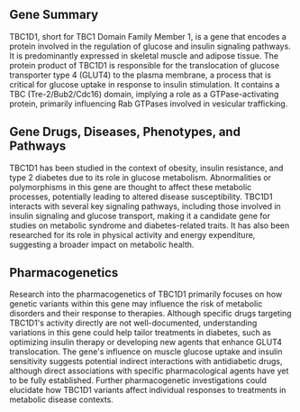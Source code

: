 ## Gene Summary
TBC1D1, short for TBC1 Domain Family Member 1, is a gene that encodes a protein involved in the regulation of glucose and insulin signaling pathways. It is predominantly expressed in skeletal muscle and adipose tissue. The protein product of TBC1D1 is responsible for the translocation of glucose transporter type 4 (GLUT4) to the plasma membrane, a process that is critical for glucose uptake in response to insulin stimulation. It contains a TBC (Tre-2/Bub2/Cdc16) domain, implying a role as a GTPase-activating protein, primarily influencing Rab GTPases involved in vesicular trafficking.

## Gene Drugs, Diseases, Phenotypes, and Pathways
TBC1D1 has been studied in the context of obesity, insulin resistance, and type 2 diabetes due to its role in glucose metabolism. Abnormalities or polymorphisms in this gene are thought to affect these metabolic processes, potentially leading to altered disease susceptibility. TBC1D1 interacts with several key signaling pathways, including those involved in insulin signaling and glucose transport, making it a candidate gene for studies on metabolic syndrome and diabetes-related traits. It has also been researched for its role in physical activity and energy expenditure, suggesting a broader impact on metabolic health.

## Pharmacogenetics
Research into the pharmacogenetics of TBC1D1 primarily focuses on how genetic variants within this gene may influence the risk of metabolic disorders and their response to therapies. Although specific drugs targeting TBC1D1's activity directly are not well-documented, understanding variations in this gene could help tailor treatments in diabetes, such as optimizing insulin therapy or developing new agents that enhance GLUT4 translocation. The gene's influence on muscle glucose uptake and insulin sensitivity suggests potential indirect interactions with antidiabetic drugs, although direct associations with specific pharmacological agents have yet to be fully established. Further pharmacogenetic investigations could elucidate how TBC1D1 variants affect individual responses to treatments in metabolic disease contexts.